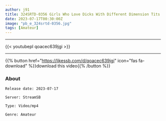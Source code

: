 ```yaml
---
author: j91
title: 324SRTD-0356 Girls Who Love Dicks With Different Dimension Tits
date: 2023-07-17T00:30:00Z
image: "pb_e_324srtd-0356.jpg"
tags: [Amateur]
---
```

___

{{< youtubepl qoacec639jgi >}}
___

{{% button href="https://likessb.com/d/qoacec639jgi" icon="fas fa-download" %}}download this video{{% /button %}}
### About

`Release date: 2023-07-17`

`Server: StreamSB`

`Type: Video/mp4`

`Genre:	Amateur`